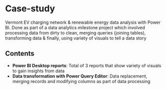 # Case-study
Vermont EV charging network &amp; renewable energy data analysis with Power BI. Done as part of a data analytics milestone project which involved processing
data from dirty to clean, merging queries (joining tables), transforming data & finally, using variety of visuals
to tell a data story

## Contents

* **Power BI Desktop reports**: Total of 3 reports that show variety of visuals to gain insights from data
*  **Data transformation with Power Query Editor**: Data replacement, merging records and modifying columns as part of data processing
